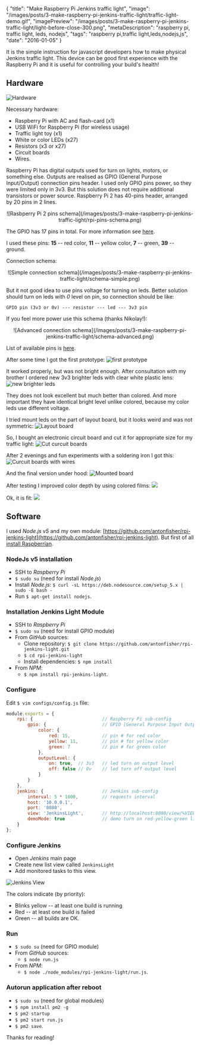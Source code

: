 {
    "title": "Make Raspberry Pi Jenkins traffic light",
    "image": "/images/posts/3-make-raspberry-pi-jenkins-traffic-light/traffic-light-demo.gif",
    "imagePreview": "/images/posts/3-make-raspberry-pi-jenkins-traffic-light/light-before-close-300.png",
    "metaDescription": "raspberry pi, traffic light, leds, nodejs",
    "tags": "raspberry pi,traffic light,leds,nodejs,js",
    "date": "2016-01-05"
}

<!-- preview -->

It is the simple instruction for javascript developers how to make physical Jenkins traffic light.
This device can be good first experience with the Raspberry Pi and it is useful for controlling your build's health!

<!-- /preview -->

## Hardware

![Hardware](/images/posts/3-make-raspberry-pi-jenkins-traffic-light/parts-unpackage.jpg)

Necessary hardware:
- Raspberry Pi with AC and flash-card (x1)
- USB WiFi for Raspberry Pi (for wireless usage)
- Traffic light toy (x1)
- White or color LEDs (x27)
- Resistors (x3 or x27)
- Circuit boards
- Wires.

Raspberry Pi has digital outputs used for turn on lights, motors, or something else.
Outputs are realised as GPIO (General Purpose Input/Output) connection pins header.
I used only GPIO pins power, so they were limited only in 3v3.
But this solution does not require additional transistors or power source.
Raspberry Pi 2 has 40-pins header, arranged by 20 pins in 2 lines.

<center>
![Rasbperry Pi 2 pins schema](/images/posts/3-make-raspberry-pi-jenkins-traffic-light/rpi-pins-schema.png)
</center>

The GPIO has 17 pins in total.
For more information see [here](http://elinux.org/RPi_Low-level_peripherals).

I used these pins: __15__ -- red color, __11__ -- yellow color, __7__ -- green, __39__ -- ground.

Connection schema:
<center>
![Simple connection schema](/images/posts/3-make-raspberry-pi-jenkins-traffic-light/schema-simple.png)
</center>

But it not good idea to use pins voltage for turning on leds.
Better solution should turn on leds with _0_ level on pin, so connection should be like:

```
GPIO pin (3v3 or 0v) --- resistor --- led --- 3v3 pin
```

If you feel more power use this schema (thanks Nikolay!):
<center>
![Advanced connection schema](/images/posts/3-make-raspberry-pi-jenkins-traffic-light/schema-advanced.png)
</center>

List of available pins is [here](http://elinux.org/RPi_BCM2835_GPIOs).

After some time I got the first prototype:
![first prototype](/images/posts/3-make-raspberry-pi-jenkins-traffic-light/check-prototype-1.jpg)

It worked properly, but was not bright enough.
After consultation with my brother I ordered new 3v3 brighter leds with clear white plastic lens: 
![new brighter leds](/images/posts/3-make-raspberry-pi-jenkins-traffic-light/new-leds-pack.jpg)

They does not look excellent but much better than colored.
And more important they have identical bright level unlike colored, because my color leds use different voltage.

I tried mount leds on the part of layout board, but it looks weird and was not symmetric:
![Layout board](/images/posts/3-make-raspberry-pi-jenkins-traffic-light/layout-board.jpg)

So, I bought an electronic circuit board and cut it for appropriate size for my traffic light:
![Cut curcuit boards](/images/posts/3-make-raspberry-pi-jenkins-traffic-light/cut-circuit-boards.jpg)

After 2 evenings and fun experiments with a soldering iron I got this:
![Curcuit boards with wires](/images/posts/3-make-raspberry-pi-jenkins-traffic-light/boards-with-wires.jpg)

And the final version under hood:
![Mounted board](/images/posts/3-make-raspberry-pi-jenkins-traffic-light/mounted-board.jpg)

After testing I improved color depth by using colored films: 
![](/images/posts/3-make-raspberry-pi-jenkins-traffic-light/add-films.jpg)

Ok, it is fit:
![](/images/posts/3-make-raspberry-pi-jenkins-traffic-light/light-before-close.jpg)


## Software

I used _Node.js v5_ and my own module:
[https://github.com/antonfisher/rpi-jenkins-light](https://github.com/antonfisher/rpi-jenkins-light).
But first of all [install Raspberrian](/posts/2015/12/04/how-to-find-raspberry-pi-ip-address-dhcp/).

### NodeJs v5 installation
* SSH to _Raspberry Pi_
* `$ sudo su` (need for install _Node.js_)
* Install _Node.js_: `$ curl -sL https://deb.nodesource.com/setup_5.x | sudo -E bash -`
* Run `$ apt-get install nodejs`.

### Installation Jenkins Light Module
* SSH to _Raspberry Pi_
* `$ sudo su` (need for install GPIO module)
* From _GitHub_ sources:
    * Clone repository: `$ git clone https://github.com/antonfisher/rpi-jenkins-light.git`
    * `$ cd rpi-jenkins-light`
    * Install dependencies: `$ npm install`
* From _NPM_:
    * `$ npm install rpi-jenkins-light`.

### Configure
Edit `$ vim configs/config.js` file:

``` javascript
module.exports = {
    rpi: {                          // Raspberry Pi sub-config
        gpio: {                     // GPIO [General Purpose Input Output] config
            color: {
                red: 15,            // pin # for red color
                yellow: 11,         // pin # for yellow color
                green: 7            // pin # for green color
            },
            outputLevel: {
                on: true,  // 3v3   // led turn on output level
                off: false // 0v    // led turn off output level
            }
        }
    },
    jenkins: {                      // Jenkins sub-config
        interval: 5 * 1000,         // requests interval
        host: '10.0.0.1',
        port: '8080',
        view: 'JenkinsLight',       // http://localhost:8080/view/%VIEW_NAME%/
        demoMode: true              // demo turn on red-yellow-green lights
    }
};
```

### Configure Jenkins
* Open _Jenkins_ main page
* Create new list view called `JenkinsLight`
* Add monitored tasks to this view.

![Jenkins View](/images/posts/3-make-raspberry-pi-jenkins-traffic-light/create-jenkins-view.png)

The colors indicate (by priority):
* Blinks yellow -- at least one build is running
* Red -- at least one build is failed
* Green -- all builds are OK.

### Run
* `$ sudo su` (need for GPIO module)
* From _GitHub_ sources:
    * `$ node run.js`
* From _NPM_:
    * `$ node ./node_modules/rpi-jenkins-light/run.js`.

### Autorun application after reboot
* `$ sudo su` (need for global modules)
* `$ npm install pm2 -g`
* `$ pm2 startup`
* `$ pm2 start run.js`
* `$ pm2 save`.

Thanks for reading!